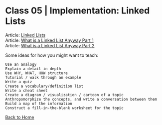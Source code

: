 # Class 05 \| Implementation: Linked Lists
Article: [Linked Lists](https://codefellows.github.io/common_curriculum/data_structures_and_algorithms/Code_401/class-05/resources/singly_linked_list.html)     
Article: [What is a Linked List Anyway Part 1](https://medium.com/basecs/whats-a-linked-list-anyway-part-1-d8b7e6508b9d)  
Article: [What is a Linked List Anyway Part 2](https://medium.com/basecs/whats-a-linked-list-anyway-part-2-131d96f71996)   


Some ideas for how you might want to teach:

    Use an analogy
    Explain a detail in depth
    Use WHY, WHAT, HOW structure
    Tutorial / walk through an example
    Write a quiz
    Create a vocabulary/definition list
    Write a cheat sheet
    Create a diagram / visualization / cartoon of a topic
    Anthropomorphize the concepts, and write a conversation between them
    Build a map of the information
    Construct a fill-in-the-blank worksheet for the topic





[Back to Home](README.md)